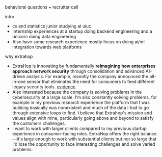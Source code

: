 behavioral questions + recruiter call

intro
- cs and statistics junior studying at uiuc
- Internship experiences at a startup doing backend engineering and a unicorn doing data engineering
- Also have some research experience mostly focus on doing ai/ml integration towards web platforms

why extrahop
- ExtraHop is innovating by fundamentally **reimagining how enterprises approach network security** through consolidation and advanced AI-driven analysis. For example, recently the company announced the all-in-one sensor that eliminates the need for consumers to feed different legacy security tools. [evidence](https://www.extrahop.com/news/press-releases/extrahop-disrupts-network-detection-and-response-market-with-industry-first-all-in-one-sensor)
- Also interested because the company is solving problems in the cybersecurity at a large scale. I'm also constantly solving problems, for example in my previous research experience the platform that I was building basically was nonexistent and much of the data I had to go through extensive loops to find. I believe that Extrahop's mission and values align with mine, particularly going above and beyond to satisfy the customers challenges.
- I want to work with larger clients compared to my previous startup experience in consumer-facing roles. ExtraHop offers the right balance—it's large enough to work with substantial clients but not so large that I'd lose the opportunity to face interesting challenges and solve varied problems.
